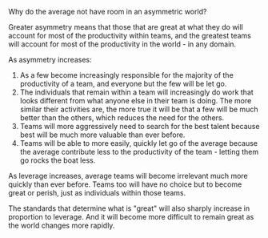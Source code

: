 Why do the average not have room in an asymmetric world?

Greater asymmetry means that those that are great at what they do will account for most of the productivity within teams, and the greatest teams will account for most of the productivity in the world - in any domain.

As asymmetry increases:

1. As a few become increasingly responsible for the majority of the productivity of a team, and everyone but the few will be let go.
2. The individuals that remain within a team will increasingly do work that looks different from what anyone else in their team is doing. The more similar their activities are, the more true it will be that a few will be much better than the others, which reduces the need for the others.
3. Teams will more aggressively need to search for the best talent because best will be much more valuable than ever before.
4. Teams will be able to more easily, quickly let go of the average because the average contribute less to the productivity of the team - letting them go rocks the boat less.

As leverage increases, average teams will become irrelevant much more quickly than ever before. Teams too will have no choice but to become great or perish, just as individuals within those teams.

The standards that determine what is "great" will also sharply increase in proportion to leverage. And it will become more difficult to remain great as the world changes more rapidly.







